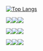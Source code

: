  [![Top Langs](https://github-readme-stats.vercel.app/api/top-langs/?username=lee123so)](https://github.com/lee123so/github-readme-stats)

<img src="https://img.shields.io/badge/sass-%23CC6699.svg?&style=for-the-badge&logo=sass&logoColor=white" /><img src="https://img.shields.io/badge/jquery-%230769AD.svg?&style=for-the-badge&logo=jquery&logoColor=white" /><img src="https://img.shields.io/badge/css3-%231572B6.svg?&style=for-the-badge&logo=css3&logoColor=white" />

<img src="https://img.shields.io/badge/html5-%23E34F26.svg?&style=for-the-badge&logo=html5&logoColor=white" /><img src="https://img.shields.io/badge/vue.js-%234FC08D.svg?&style=for-the-badge&logo=vue.js&logoColor=white" /><img src="https://img.shields.io/badge/react-%2361DAFB.svg?&style=for-the-badge&logo=react&logoColor=black" />

<img src="https://img.shields.io/badge/javascript-%23F7DF1E.svg?&style=for-the-badge&logo=javascript&logoColor=black" /><img src="https://img.shields.io/badge/dart-%230175C2.svg?&style=for-the-badge&logo=dart&logoColor=white" /><img src="https://img.shields.io/badge/flutter-%2302569B.svg?&style=for-the-badge&logo=flutter&logoColor=white" />

